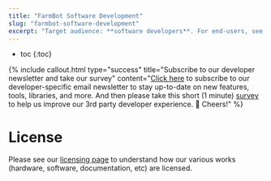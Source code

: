 ```yaml
---
title: "FarmBot Software Development"
slug: "farmbot-software-development"
excerpt: "Target audience: **software developers**. For end-users, see [FarmBot Software Documentation](https://software.farm.bot/docs)."
---
```


* toc
{:toc}


{% include callout.html type="success" title="Subscribe to our developer newsletter and take our survey" content="[Click here](http://eepurl.com/dJ4P86) to subscribe to our developer-specific email newsletter to stay up-to-date on new features, tools, libraries, and more. And then please take this short (1 minute) [survey](https://docs.google.com/forms/d/e/1FAIpQLSeaadH8j2lwbQBAwjUbi5iquGRxQDkuH2bHkrfy3H4ye88iHQ/viewform?usp=sf_link) to help us improve our 3rd party developer experience. :beers: Cheers!" %}

# License
Please see our [licensing page](https://meta.farm.bot/docs/licensing) to understand how our various works (hardware, software, documentation, etc) are licensed.
